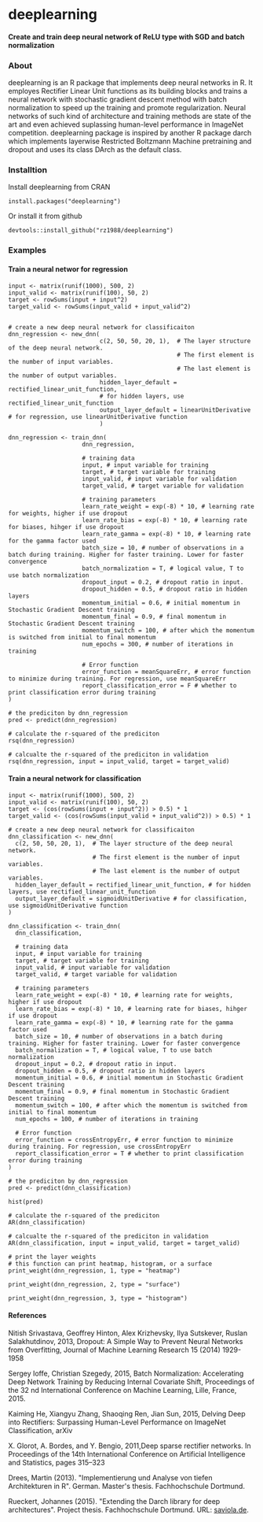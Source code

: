 <!-- README.md is generated from README.Rmd. Please edit that file -->
deeplearning
============

#### Create and train deep neural network of ReLU type with SGD and batch normalization

### About

deeplearning is an R package that implements deep neural networks in R. It employes Rectifier Linear Unit functions as its building blocks and trains a neural network with stochastic gradient descent method with batch normalization to speed up the training and promote regularization. Neural networks of such kind of architecture and training methods are state of the art and even achieved suplassing human-level performance in ImageNet competition. deeplearning package is inspired by another R package darch which implements layerwise Restricted Boltzmann Machine pretraining and dropout and uses its class DArch as the default class.

### Installtion

Install deeplearning from CRAN

    install.packages("deeplearning")

Or install it from github

    devtools::install_github("rz1988/deeplearning")

### Examples

#### Train a neural networ for regression

    input <- matrix(runif(1000), 500, 2)
    input_valid <- matrix(runif(100), 50, 2)
    target <- rowSums(input + input^2)
    target_valid <- rowSums(input_valid + input_valid^2)


    # create a new deep neural network for classificaiton
    dnn_regression <- new_dnn(
                              c(2, 50, 50, 20, 1),  # The layer structure of the deep neural network.
                                                    # The first element is the number of input variables.
                                                    # The last element is the number of output variables.
                              hidden_layer_default = rectified_linear_unit_function, 
                              # for hidden layers, use rectified_linear_unit_function
                              output_layer_default = linearUnitDerivative # for regression, use linearUnitDerivative function
                              )

    dnn_regression <- train_dnn(
                         dnn_regression,

                         # training data
                         input, # input variable for training
                         target, # target variable for training
                         input_valid, # input variable for validation
                         target_valid, # target variable for validation

                         # training parameters
                         learn_rate_weight = exp(-8) * 10, # learning rate for weights, higher if use dropout
                         learn_rate_bias = exp(-8) * 10, # learning rate for biases, hihger if use dropout
                         learn_rate_gamma = exp(-8) * 10, # learning rate for the gamma factor used
                         batch_size = 10, # number of observations in a batch during training. Higher for faster training. Lower for faster convergence
                         batch_normalization = T, # logical value, T to use batch normalization
                         dropout_input = 0.2, # dropout ratio in input.
                         dropout_hidden = 0.5, # dropout ratio in hidden layers
                         momentum_initial = 0.6, # initial momentum in Stochastic Gradient Descent training
                         momentum_final = 0.9, # final momentum in Stochastic Gradient Descent training
                         momentum_switch = 100, # after which the momentum is switched from initial to final momentum
                         num_epochs = 300, # number of iterations in training

                         # Error function
                         error_function = meanSquareErr, # error function to minimize during training. For regression, use meanSquareErr
                         report_classification_error = F # whether to print classification error during training
    )

    # the prediciton by dnn_regression
    pred <- predict(dnn_regression)

    # calculate the r-squared of the prediciton
    rsq(dnn_regression)

    # calcualte the r-squared of the prediciton in validation
    rsq(dnn_regression, input = input_valid, target = target_valid)

#### Train a neural network for classification


    input <- matrix(runif(1000), 500, 2)
    input_valid <- matrix(runif(100), 50, 2)
    target <- (cos(rowSums(input + input^2)) > 0.5) * 1
    target_valid <- (cos(rowSums(input_valid + input_valid^2)) > 0.5) * 1

    # create a new deep neural network for classificaiton
    dnn_classification <- new_dnn(
      c(2, 50, 50, 20, 1),  # The layer structure of the deep neural network.
                            # The first element is the number of input variables.
                            # The last element is the number of output variables.
      hidden_layer_default = rectified_linear_unit_function, # for hidden layers, use rectified_linear_unit_function
      output_layer_default = sigmoidUnitDerivative # for classification, use sigmoidUnitDerivative function
    )

    dnn_classification <- train_dnn(
      dnn_classification,

      # training data
      input, # input variable for training
      target, # target variable for training
      input_valid, # input variable for validation
      target_valid, # target variable for validation

      # training parameters
      learn_rate_weight = exp(-8) * 10, # learning rate for weights, higher if use dropout
      learn_rate_bias = exp(-8) * 10, # learning rate for biases, hihger if use dropout
      learn_rate_gamma = exp(-8) * 10, # learning rate for the gamma factor used
      batch_size = 10, # number of observations in a batch during training. Higher for faster training. Lower for faster convergence
      batch_normalization = T, # logical value, T to use batch normalization
      dropout_input = 0.2, # dropout ratio in input.
      dropout_hidden = 0.5, # dropout ratio in hidden layers
      momentum_initial = 0.6, # initial momentum in Stochastic Gradient Descent training
      momentum_final = 0.9, # final momentum in Stochastic Gradient Descent training
      momentum_switch = 100, # after which the momentum is switched from initial to final momentum
      num_epochs = 100, # number of iterations in training

      # Error function
      error_function = crossEntropyErr, # error function to minimize during training. For regression, use crossEntropyErr
      report_classification_error = T # whether to print classification error during training
    )

    # the prediciton by dnn_regression
    pred <- predict(dnn_classification)

    hist(pred)

    # calculate the r-squared of the prediciton
    AR(dnn_classification)

    # calcualte the r-squared of the prediciton in validation
    AR(dnn_classification, input = input_valid, target = target_valid)

    # print the layer weights
    # this function can print heatmap, histogram, or a surface
    print_weight(dnn_regression, 1, type = "heatmap")

    print_weight(dnn_regression, 2, type = "surface")

    print_weight(dnn_regression, 3, type = "histogram")

#### References

Nitish Srivastava, Geoffrey Hinton, Alex Krizhevsky, Ilya Sutskever, Ruslan Salakhutdinov, 2013, Dropout: A Simple Way to Prevent Neural Networks from Overfitting, Journal of Machine Learning Research 15 (2014) 1929-1958

Sergey Ioffe, Christian Szegedy, 2015, Batch Normalization: Accelerating Deep Network Training by Reducing Internal Covariate Shift, Proceedings of the 32 nd International Conference on Machine Learning, Lille, France, 2015.

Kaiming He, Xiangyu Zhang, Shaoqing Ren, Jian Sun, 2015, Delving Deep into Rectifiers: Surpassing Human-Level Performance on ImageNet Classification, arXiv

X. Glorot, A. Bordes, and Y. Bengio, 2011,Deep sparse rectifier networks. In Proceedings of the 14th International Conference on Artificial Intelligence and Statistics, pages 315–323

Drees, Martin (2013). "Implementierung und Analyse von tiefen Architekturen in R". German. Master's thesis. Fachhochschule Dortmund.

Rueckert, Johannes (2015). "Extending the Darch library for deep architectures". Project thesis. Fachhochschule Dortmund. URL: [saviola.de](http://static.saviola.de/publications/rueckert_2015.pdf).
